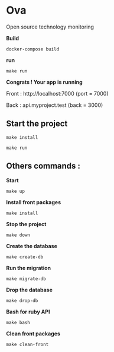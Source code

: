 # Ova


Open source technology monitoring

**Build**
```
docker-compose build
```

**run**
```
make run
```

**Congrats ! Your app is running**

Front : http://localhost:7000 (port = 7000)

Back : api.myproject.test (back = 3000)

## Start the project

```
make install
```
```
make run 
```


## Others commands :

**Start**
```
make up
```

**Install front packages**
```
make install
```

**Stop the project**
```
make down
```

**Create the database**
```
make create-db
```

**Run the migration**
```
make migrate-db
```

**Drop the database**
```
make drop-db
```

**Bash for ruby  API**
```
make bash
```

**Clean front packages**
```
make clean-front
```
